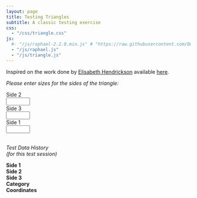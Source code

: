 ```yaml
---
layout: page
title: Testing Triangles
subtitle: A classic testing exercise
css:
  - "/css/triangle.css"
js:
  #- "/js/raphael-2.2.0.min.js" # "https://raw.githubusercontent.com/DmitryBaranovskiy/raphael/master/raphael.min.js"
  - "/js/raphael.js"
  - "/js/triangle.js"
---
```


Inspired on the work done by [Elisabeth Hendrickson](http://testobsessed.com/2007/03/testing-triangles-a-classic-exercise-updated-for-the-web/) available [here](http://practice.agilistry.com/triangle).

<div id="triangle">
	<div id="triangle_form">
		<form action="/triangles" method="post" onsubmit="return false;">
			<p>
				<i>Please enter sizes for the sides of the triangle:</i>
			</p>
			<input id="triangle_category" name="triangle[category]" type="hidden" />
			<input id="triangle_coordinates" name="triangle[coordinates]" type="hidden" />
			<div id="triangle_frame">
				<div id="side2_container" class="side">
					Side 2<br />
					<input id="triangle_side2" name="triangle[side2]" onchange="drawTriangle();" size="5" type="text" />
				</div>
				<div id="side3_container" class="side">
					Side 3<br />
					<input id="triangle_side3" name="triangle[side3]" onchange="drawTriangle();" size="5" type="text" />
				</div>
				<div id="side1_container" class="side">
					Side 1<br />
					<input id="triangle_side1" name="triangle[side1]" onchange="drawTriangle();" size="5" type="text" />
				</div>
				<div id="triangle_type"></div>
				<div id="canvas">&nbsp;</div>
			</div>
		</form>
	</div>
	<div id="triangle_history">
	<p><i>Test Data History<br />(for this test session)</i></p>
	<b>
		<div class="triangle_row">
			<div class="triangle_data_cell narrow">Side 1</div>
			<div class="triangle_data_cell narrow">Side 2</div>
			<div class="triangle_data_cell narrow">Side 3</div>
			<div class="triangle_data_cell wide">Category</div>
			<div class="triangle_data_cell wide">Coordinates</div>
		</div></b>
		<br class="clearfloat" />
		<div id="triangles_list">
		</div>
	</div>
</div>